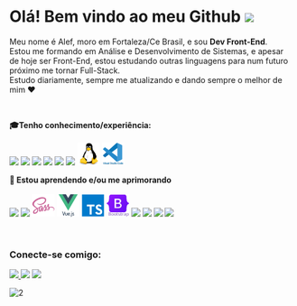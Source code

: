 

<h1>
 Olá! Bem vindo ao meu Github
 <img src="https://media.giphy.com/media/hvRJCLFzcasrR4ia7z/giphy.gif" width="28">
</h1>
 
<p align="left">
 Meu nome é Alef, moro em Fortaleza/Ce Brasil, e sou <strong>Dev Front-End</strong>.<br>
 Estou me formando em Análise e Desenvolvimento de Sistemas, e apesar de hoje ser Front-End, estou estudando outras linguagens para num futuro próximo me tornar Full-Stack.<br>
 Estudo diariamente, sempre me atualizando e dando sempre o melhor de mim ❤️ 
 </p>
 <br>
 
 <p align="left">
 <strong>🎓Tenho conhecimento/experiência:</strong>
 <br><br>
  <img width="40" src="https://cdn.jsdelivr.net/gh/devicons/devicon/icons/html5/html5-plain-wordmark.svg"/>
  <img width="40" src="https://cdn.jsdelivr.net/gh/devicons/devicon/icons/css3/css3-plain-wordmark.svg" />
  <img width="40" src="https://cdn.jsdelivr.net/gh/devicons/devicon/icons/javascript/javascript-plain.svg"/>
  <img width="40" src="https://cdn.jsdelivr.net/gh/devicons/devicon/icons/react/react-original-wordmark.svg" />
  <img width="40" src="https://cdn.jsdelivr.net/gh/devicons/devicon/icons/git/git-plain.svg"/>
  <img width="40" src="https://cdn.jsdelivr.net/gh/devicons/devicon/icons/github/github-original-wordmark.svg" />
  <img width="40" src="https://raw.githubusercontent.com/devicons/devicon/master/icons/linux/linux-original.svg" />
 <img width="40" src="https://github.com/devicons/devicon/blob/master/icons/vscode/vscode-original-wordmark.svg" />
 
  <br>
  
  <strong>🧠 Estou aprendendo e/ou me aprimorando </strong>
  <br><br>
  <img width="40" src="https://cdn.jsdelivr.net/gh/devicons/devicon/icons/javascript/javascript-plain.svg"/>
  <img width="40" src="https://cdn.jsdelivr.net/gh/devicons/devicon/icons/react/react-original-wordmark.svg" />
  <img width="40" src="https://github.com/devicons/devicon/blob/master/icons/sass/sass-original.svg" />
  <img width="40" src="https://github.com/devicons/devicon/blob/master/icons/vuejs/vuejs-original-wordmark.svg" />
  <img width="40" src="https://github.com/devicons/devicon/blob/master/icons/typescript/typescript-original.svg" />
  <img width="40" src="https://github.com/devicons/devicon/blob/master/icons/bootstrap/bootstrap-original-wordmark.svg" />
  <img width="40" src="https://cdn.jsdelivr.net/gh/devicons/devicon/icons/nodejs/nodejs-plain.svg" />
  <img width="40" src="https://cdn.jsdelivr.net/gh/devicons/devicon/icons/angularjs/angularjs-plain.svg" />
  <img width="60" src="https://cdn.jsdelivr.net/gh/devicons/devicon/icons/mysql/mysql-original-wordmark.svg" />
  <img width="50" src="https://cdn.jsdelivr.net/gh/devicons/devicon/icons/python/python-original-wordmark.svg" />

  </p>
  <br>
 
### Conecte-se comigo:
  
  <a href = "mailto:contatoalefmendes@gmail.com"><img src="https://img.shields.io/badge/-Gmail-%23333?style=for-the-badge&logo=gmail&logoColor=white" target="_blank"> </a>
  <a href="https://www.linkedin.com/in/alef-mendes-596a088b/" target="_blank"><img src="https://img.shields.io/badge/-LinkedIn-%230077B5?style=for-the-badge&logo=linkedin&logoColor=white" target="_blank"></a>
  <a href="https://www.instagram.com/alefmends/" target="_blank"><img src="https://img.shields.io/badge/-Instagram-%23E4405F?style=for-the-badge&logo=instagram&logoColor=white" target="_blank"></a><br>
  
<img align="left" width="250px" src="https://pa1.narvii.com/6461/bce4acd5b7e15ca478b7b08b65e3f9815b57a68f_hq.gif" alt="2" border="0">

 
 

 
 
